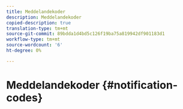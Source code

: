 ```yaml
---
title: Meddelandekoder
description: Meddelandekoder
copied-description: true
translation-type: tm+mt
source-git-commit: 89bdda1d4bd5c126f19ba75a819942df901183d1
workflow-type: tm+mt
source-wordcount: '6'
ht-degree: 0%

---
```



# Meddelandekoder {#notification-codes}
